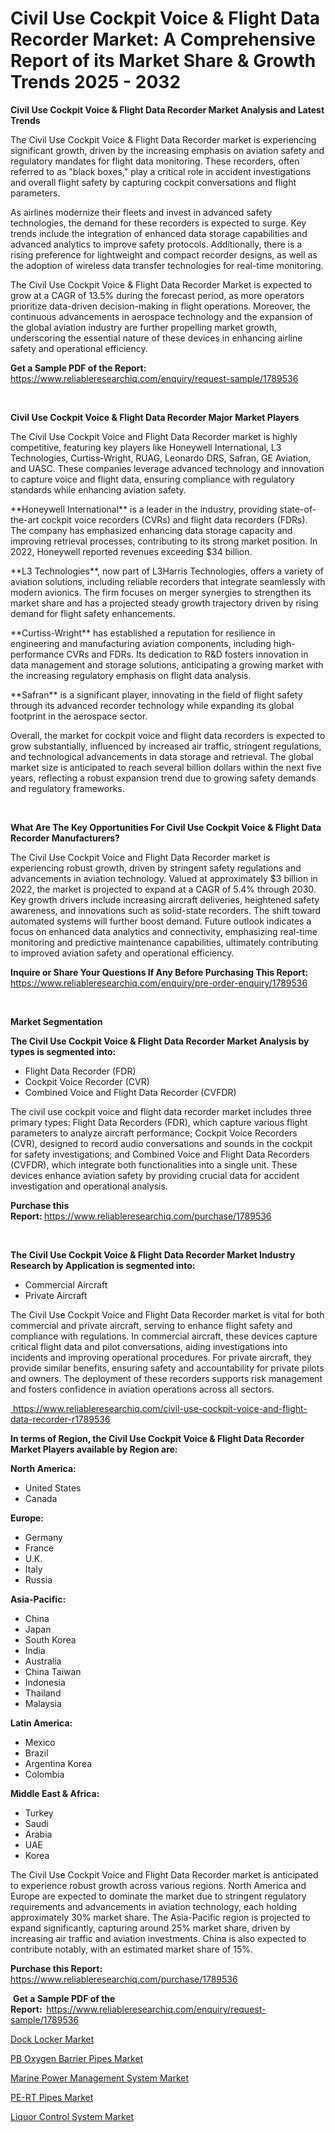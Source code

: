 <p><h1>Civil Use Cockpit Voice & Flight Data Recorder Market: A Comprehensive Report of its Market Share & Growth Trends 2025 - 2032</h1></p><p><strong>Civil Use Cockpit Voice & Flight Data Recorder Market Analysis and Latest Trends</strong></p>
<p><p>The Civil Use Cockpit Voice & Flight Data Recorder market is experiencing significant growth, driven by the increasing emphasis on aviation safety and regulatory mandates for flight data monitoring. These recorders, often referred to as "black boxes," play a critical role in accident investigations and overall flight safety by capturing cockpit conversations and flight parameters. </p><p>As airlines modernize their fleets and invest in advanced safety technologies, the demand for these recorders is expected to surge. Key trends include the integration of enhanced data storage capabilities and advanced analytics to improve safety protocols. Additionally, there is a rising preference for lightweight and compact recorder designs, as well as the adoption of wireless data transfer technologies for real-time monitoring.</p><p>The Civil Use Cockpit Voice & Flight Data Recorder Market is expected to grow at a CAGR of 13.5% during the forecast period, as more operators prioritize data-driven decision-making in flight operations. Moreover, the continuous advancements in aerospace technology and the expansion of the global aviation industry are further propelling market growth, underscoring the essential nature of these devices in enhancing airline safety and operational efficiency.</p></p>
<p><strong>Get a Sample PDF of the Report:&nbsp;</strong> <a href="https://www.reliableresearchiq.com/enquiry/request-sample/1789536?utm_campaign=2469&utm_medium=2&utm_source=Github&utm_content=ia&utm_term=25032025&utm_id=civil-use-cockpit-voice-flight-data-recorder">https://www.reliableresearchiq.com/enquiry/request-sample/1789536</a></p>
<p>&nbsp;</p>
<p><strong>Civil Use Cockpit Voice & Flight Data Recorder Major Market Players</strong></p>
<p><p>The Civil Use Cockpit Voice and Flight Data Recorder market is highly competitive, featuring key players like Honeywell International, L3 Technologies, Curtiss-Wright, RUAG, Leonardo DRS, Safran, GE Aviation, and UASC. These companies leverage advanced technology and innovation to capture voice and flight data, ensuring compliance with regulatory standards while enhancing aviation safety.</p><p>**Honeywell International** is a leader in the industry, providing state-of-the-art cockpit voice recorders (CVRs) and flight data recorders (FDRs). The company has emphasized enhancing data storage capacity and improving retrieval processes, contributing to its strong market position. In 2022, Honeywell reported revenues exceeding $34 billion.</p><p>**L3 Technologies**, now part of L3Harris Technologies, offers a variety of aviation solutions, including reliable recorders that integrate seamlessly with modern avionics. The firm focuses on merger synergies to strengthen its market share and has a projected steady growth trajectory driven by rising demand for flight safety enhancements.</p><p>**Curtiss-Wright** has established a reputation for resilience in engineering and manufacturing aviation components, including high-performance CVRs and FDRs. Its dedication to R&D fosters innovation in data management and storage solutions, anticipating a growing market with the increasing regulatory emphasis on flight data analysis.</p><p>**Safran** is a significant player, innovating in the field of flight safety through its advanced recorder technology while expanding its global footprint in the aerospace sector. </p><p>Overall, the market for cockpit voice and flight data recorders is expected to grow substantially, influenced by increased air traffic, stringent regulations, and technological advancements in data storage and retrieval. The global market size is anticipated to reach several billion dollars within the next five years, reflecting a robust expansion trend due to growing safety demands and regulatory frameworks.</p></p>
<p>&nbsp;</p>
<p><strong>What Are The Key Opportunities For Civil Use Cockpit Voice & Flight Data Recorder Manufacturers?</strong></p>
<p><p>The Civil Use Cockpit Voice and Flight Data Recorder market is experiencing robust growth, driven by stringent safety regulations and advancements in aviation technology. Valued at approximately $3 billion in 2022, the market is projected to expand at a CAGR of 5.4% through 2030. Key growth drivers include increasing aircraft deliveries, heightened safety awareness, and innovations such as solid-state recorders. The shift toward automated systems will further boost demand. Future outlook indicates a focus on enhanced data analytics and connectivity, emphasizing real-time monitoring and predictive maintenance capabilities, ultimately contributing to improved aviation safety and operational efficiency.</p></p>
<p><strong>Inquire or Share Your Questions If Any Before Purchasing This Report:</strong> <a href="https://www.reliableresearchiq.com/enquiry/pre-order-enquiry/1789536?utm_campaign=2469&utm_medium=2&utm_source=Github&utm_content=ia&utm_term=25032025&utm_id=civil-use-cockpit-voice-flight-data-recorder">https://www.reliableresearchiq.com/enquiry/pre-order-enquiry/1789536</a></p>
<p>&nbsp;</p>
<p><strong>Market Segmentation</strong></p>
<p><strong>The Civil Use Cockpit Voice & Flight Data Recorder Market Analysis by types is segmented into:</strong></p>
<p><ul><li>Flight Data Recorder (FDR)</li><li>Cockpit Voice Recorder (CVR)</li><li>Combined Voice and Flight Data Recorder (CVFDR)</li></ul></p>
<p><p>The civil use cockpit voice and flight data recorder market includes three primary types: Flight Data Recorders (FDR), which capture various flight parameters to analyze aircraft performance; Cockpit Voice Recorders (CVR), designed to record audio conversations and sounds in the cockpit for safety investigations; and Combined Voice and Flight Data Recorders (CVFDR), which integrate both functionalities into a single unit. These devices enhance aviation safety by providing crucial data for accident investigation and operational analysis.</p></p>
<p><strong>Purchase this Report:&nbsp;</strong><a href="https://www.reliableresearchiq.com/purchase/1789536?utm_campaign=2469&utm_medium=2&utm_source=Github&utm_content=ia&utm_term=25032025&utm_id=civil-use-cockpit-voice-flight-data-recorder">https://www.reliableresearchiq.com/purchase/1789536</a></p>
<p>&nbsp;</p>
<p><strong>The Civil Use Cockpit Voice & Flight Data Recorder Market Industry Research by Application is segmented into:</strong></p>
<p><ul><li>Commercial Aircraft</li><li>Private Aircraft</li></ul></p>
<p><p>The Civil Use Cockpit Voice and Flight Data Recorder market is vital for both commercial and private aircraft, serving to enhance flight safety and compliance with regulations. In commercial aircraft, these devices capture critical flight data and pilot conversations, aiding investigations into incidents and improving operational procedures. For private aircraft, they provide similar benefits, ensuring safety and accountability for private pilots and owners. The deployment of these recorders supports risk management and fosters confidence in aviation operations across all sectors.</p></p>
<p><a href="https://www.reliableresearchiq.com/civil-use-cockpit-voice-and-flight-data-recorder-r1789536?utm_campaign=2469&utm_medium=2&utm_source=Github&utm_content=ia&utm_term=25032025&utm_id=civil-use-cockpit-voice-flight-data-recorder">&nbsp;https://www.reliableresearchiq.com/civil-use-cockpit-voice-and-flight-data-recorder-r1789536</a></p>
<p><strong>In terms of Region, the Civil Use Cockpit Voice & Flight Data Recorder Market Players available by Region are:</strong></p>
<p>
    <p> <strong> North America: </strong>
        <ul>
            <li>United States</li>
            <li>Canada</li>
        </ul>
        </p> 
    <p> <strong> Europe: </strong>
        <ul>
            <li>Germany</li>
            <li>France</li>
            <li>U.K.</li>
            <li>Italy</li>
            <li>Russia</li>
        </ul>
        </p> 
    <p> <strong> Asia-Pacific: </strong>
        <ul>
            <li>China</li>
            <li>Japan</li>
            <li>South Korea</li>
            <li>India</li>
            <li>Australia</li>
            <li>China Taiwan</li>
            <li>Indonesia</li>
            <li>Thailand</li>
            <li>Malaysia</li>
        </ul>
        </p> 
    <p> <strong> Latin America: </strong>
        <ul>
            <li>Mexico</li>
            <li>Brazil</li>
            <li>Argentina Korea</li>
            <li>Colombia</li>
        </ul>
        </p> 
    <p> <strong> Middle East & Africa: </strong>
        <ul>
            <li>Turkey</li>
            <li>Saudi</li>
            <li>Arabia</li>
            <li>UAE</li>
            <li>Korea</li>
        </ul>
    </p>
    </p>
<p><p>The Civil Use Cockpit Voice and Flight Data Recorder market is anticipated to experience robust growth across various regions. North America and Europe are expected to dominate the market due to stringent regulatory requirements and advancements in aviation technology, each holding approximately 30% market share. The Asia-Pacific region is projected to expand significantly, capturing around 25% market share, driven by increasing air traffic and aviation investments. China is also expected to contribute notably, with an estimated market share of 15%.</p></p>
<p><strong>Purchase this Report: </strong><a href="https://www.reliableresearchiq.com/purchase/1789536?utm_campaign=2469&utm_medium=2&utm_source=Github&utm_content=ia&utm_term=25032025&utm_id=civil-use-cockpit-voice-flight-data-recorder">https://www.reliableresearchiq.com/purchase/1789536</a></p>
<p>&nbsp;<strong>Get a Sample PDF of the Report:&nbsp;&nbsp;</strong><a href="https://www.reliableresearchiq.com/enquiry/request-sample/1789536?utm_campaign=2469&utm_medium=2&utm_source=Github&utm_content=ia&utm_term=25032025&utm_id=civil-use-cockpit-voice-flight-data-recorder">https://www.reliableresearchiq.com/enquiry/request-sample/1789536</a></p>
<p><strong></strong></p>
<p><p><a href="https://www.linkedin.com/pulse/dock-locker-market-analysis-latest-marketing-trends-future-ra1qf?utm_campaign=2469&utm_medium=2&utm_source=Github&utm_content=ia&utm_term=25032025&utm_id=civil-use-cockpit-voice-flight-data-recorder">Dock Locker Market</a></p><p><a href="https://github.com/kielbledeni0/Market-Research-Report-List-1/blob/main/pb-oxygen-barrier-pipes-market.md?utm_campaign=2469&utm_medium=2&utm_source=Github&utm_content=ia&utm_term=25032025&utm_id=civil-use-cockpit-voice-flight-data-recorder">PB Oxygen Barrier Pipes Market</a></p><p><a href="https://www.linkedin.com/pulse/decoding-marine-power-management-system-market-signals-gzqyf?utm_campaign=2469&utm_medium=2&utm_source=Github&utm_content=ia&utm_term=25032025&utm_id=civil-use-cockpit-voice-flight-data-recorder">Marine Power Management System Market</a></p><p><a href="https://github.com/ernierintzfu/Market-Research-Report-List-1/blob/main/pe-rt-pipes-market.md?utm_campaign=2469&utm_medium=2&utm_source=Github&utm_content=ia&utm_term=25032025&utm_id=civil-use-cockpit-voice-flight-data-recorder">PE-RT Pipes Market</a></p><p><a href="https://www.linkedin.com/pulse/global-liquor-control-system-market-analysis-size-share-cpdlf?utm_campaign=2469&utm_medium=2&utm_source=Github&utm_content=ia&utm_term=25032025&utm_id=civil-use-cockpit-voice-flight-data-recorder">Liquor Control System Market</a></p></p>